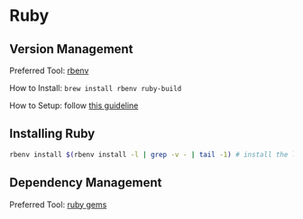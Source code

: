 # Ruby

## Version Management

Preferred Tool: [rbenv](https://github.com/rbenv/rbenv)

How to Install: `brew install rbenv ruby-build `

How to Setup: follow [this guideline](https://github.com/rbenv/rbenv#installing-ruby-versions)

## Installing Ruby

```bash
rbenv install $(rbenv install -l | grep -v - | tail -1) # install the latest ruby version
```

## Dependency Management

Preferred Tool: [ruby gems](https://rubygems.org/)